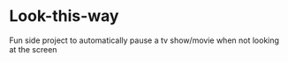 # Look-this-way
Fun side project to automatically pause a tv show/movie when not looking at the screen
